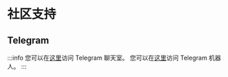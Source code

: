# 社区支持

## Telegram

<!-- <img src={TelegramLogoScreenshot} alt="" />  您可以在此处访问 Telegram 机器人。-->

:::info
您可以在[这里](https://t.me/+5Ra7entaUjRhMWJi)访问 Telegram 聊天室。
您可以在[这里](https://t.me/SoftVsupport_bot)访问 Telegram 机器人。
:::


